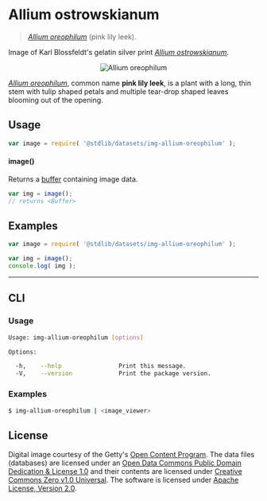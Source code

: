 # Allium ostrowskianum

> [*Allium oreophilum*][getty-src] (pink lily leek).

<section class="intro">

Image of Karl Blossfeldt's gelatin silver print [*Allium ostrowskianum*][getty-src].

<!-- <image align="center" src="./data/image.jpg" alt="Allium oreophilum"> -->

<div class="image" align="center">
    <img src="https://cdn.rawgit.com/stdlib-js/stdlib/0ecba7517853b9d2285fb7f1cc37745c3f0b335b/lib/node_modules/@stdlib/datasets/img-allium-oreophilum/data/image.jpg" alt="Allium oreophilum">
    <br>
</div>

<!-- </image> -->

[*Allium oreophilum*][getty-src], common name __pink lily leek__, is a plant with a long, thin stem with tulip shaped petals and multiple tear-drop shaped leaves blooming out of the opening.

</section>

<!-- /.intro -->


<section class="usage">

## Usage

``` javascript
var image = require( '@stdlib/datasets/img-allium-oreophilum' );
```

#### image()

Returns a [buffer][node-buffer] containing image data.

``` javascript
var img = image();
// returns <Buffer>
```

</section>

<!-- /.usage -->


<section class="examples">

<!-- TODO: more creative example. -->

## Examples

``` javascript
var image = require( '@stdlib/datasets/img-allium-oreophilum' );

var img = image();
console.log( img );
```

</section>

<!-- /.examples -->


---

<section class="cli">

## CLI

<section class="usage">

### Usage

``` bash
Usage: img-allium-oreophilum [options]

Options:

  -h,    --help                Print this message.
  -V,    --version             Print the package version.
```

</section>

<!-- /.usage -->


<section class="examples">

### Examples

``` bash
$ img-allium-oreophilum | <image_viewer>
```

</section>

<!-- /.examples -->

</section>

<!-- /.cli -->


<!-- <license> -->

## License

Digital image courtesy of the Getty's [Open Content Program][getty-open-content]. The data files (databases) are licensed under an [Open Data Commons Public Domain Dedication & License 1.0][pddl-1.0] and their contents are licensed under [Creative Commons Zero v1.0 Universal][cc0]. The software is licensed under [Apache License, Version 2.0][apache-license].

<!-- </license> -->


<section class="links">

[getty-open-content]: http://www.getty.edu/about/opencontent.html
[pddl-1.0]: http://opendatacommons.org/licenses/pddl/1.0/
[cc0]: https://creativecommons.org/publicdomain/zero/1.0
[apache-license]: https://www.apache.org/licenses/LICENSE-2.0

[getty-src]: http://www.getty.edu/art/collection/objects/35448/karl-blossfeldt-allium-ostrowskianum-knoblauchpflanze-german-1928/

[node-buffer]: https://nodejs.org/api/buffer.html

</section>

<!-- /.links -->
